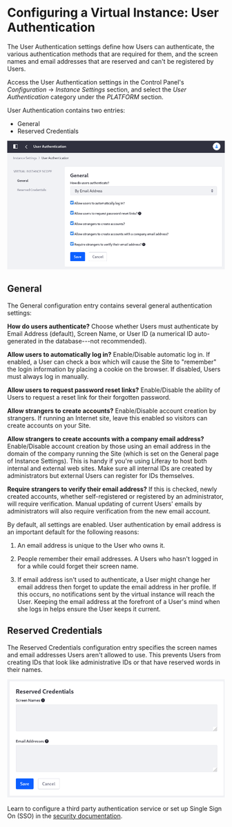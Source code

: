 # Configuring a Virtual Instance: User Authentication

The User Authentication settings define how Users can authenticate, the various authentication methods that are required for them, and the screen names and email addresses that are reserved and can't be registered by Users. 

Access the User Authentication settings in the Control Panel's *Configuration* &rarr; *Instance Settings* section, and select the *User Authentication* category under the *PLATFORM* section. 

User Authentication contains two entries:

- General
- Reserved Credentials

![Configure general authentication behavior and settings for external authentication systems.](./configuring-a-virtual-instance-user-authentication/images/01.png)

## General

The General configuration entry contains several general authentication settings:

**How do users authenticate?** Choose whether Users must authenticate by Email Address (default), Screen Name, or User ID (a numerical ID auto-generated in the database---not recommended).

**Allow users to automatically log in?** Enable/Disable automatic log in. If enabled, a User can check a box which will cause the Site to "remember" the login information by placing a cookie on the browser. If disabled, Users must always log in manually.

**Allow users to request password reset links?** Enable/Disable the ability of Users to request a reset link for their forgotten password.

**Allow strangers to create accounts?** Enable/Disable account creation by strangers. If running an Internet site, leave this enabled so visitors can create accounts on your Site.

**Allow strangers to create accounts with a company email address?** Enable/Disable account creation by those using an email address in the domain of the company running the Site (which is set on the General page of Instance Settings). This is handy if you're using Liferay to host both internal and external web sites. Make sure all internal IDs are created by administrators but external Users can register for IDs themselves.

**Require strangers to verify their email address?**  If this is checked, newly created accounts, whether self-registered or registered by an administrator, will require verification. Manual updating of current Users' emails by administrators will also require verification from the new email account.

By default, all settings are enabled. User authentication by email address is an important default for the following reasons:

1. An email address is unique to the User who owns it.

1. People remember their email addresses. A Users who hasn't logged in for a while could forget their screen name.

1. If email address isn't used to authenticate, a User might change her email address then forget to update the email address in her profile. If this occurs, no notifications sent by the virtual instance will reach the User. Keeping the email address at the forefront of a User's mind when she logs in helps ensure the User keeps it current. 

## Reserved Credentials

The Reserved Credentials configuration entry specifies the screen names and email addresses Users aren't allowed to use. This prevents Users from creating IDs that look like administrative IDs or that have reserved words in their names. 

![Configure the reserved credentials that Users cannot claim.general authentication behavior and settings for external authentication systems.](./configuring-a-virtual-instance-user-authentication/images/02.png)

Learn to configure a third party authentication service or set up Single Sign On (SSO) in the [security documentation](../../installation-and-upgrades/securing-liferay). 
